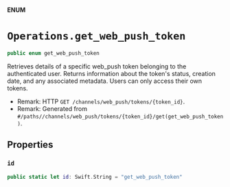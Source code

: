 **ENUM**

# `Operations.get_web_push_token`

```swift
public enum get_web_push_token
```

Retrieves details of a specific web_push token belonging to the authenticated user. Returns information about the token's status, creation date, and any associated metadata. Users can only access their own tokens.

- Remark: HTTP `GET /channels/web_push/tokens/{token_id}`.
- Remark: Generated from `#/paths//channels/web_push/tokens/{token_id}/get(get_web_push_token)`.

## Properties
### `id`

```swift
public static let id: Swift.String = "get_web_push_token"
```
